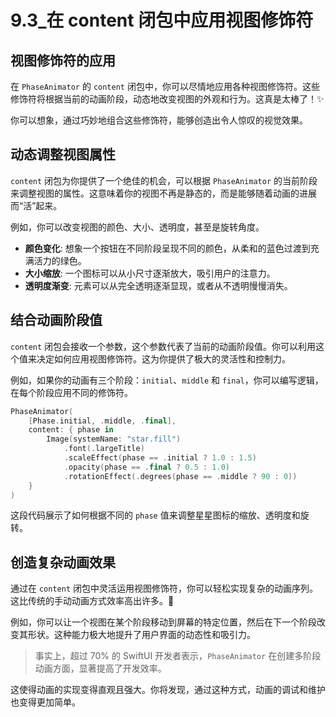 ﻿# 9.3_在 content 闭包中应用视图修饰符

## 视图修饰符的应用

在 `PhaseAnimator` 的 `content` 闭包中，你可以尽情地应用各种视图修饰符。这些修饰符将根据当前的动画阶段，动态地改变视图的外观和行为。这真是太棒了！✨

你可以想象，通过巧妙地组合这些修饰符，能够创造出令人惊叹的视觉效果。

## 动态调整视图属性

`content` 闭包为你提供了一个绝佳的机会，可以根据 `PhaseAnimator` 的当前阶段来调整视图的属性。这意味着你的视图不再是静态的，而是能够随着动画的进展而“活”起来。

例如，你可以改变视图的颜色、大小、透明度，甚至是旋转角度。

*   **颜色变化**: 想象一个按钮在不同阶段呈现不同的颜色，从柔和的蓝色过渡到充满活力的绿色。
*   **大小缩放**: 一个图标可以从小尺寸逐渐放大，吸引用户的注意力。
*   **透明度渐变**: 元素可以从完全透明逐渐显现，或者从不透明慢慢消失。

## 结合动画阶段值

`content` 闭包会接收一个参数，这个参数代表了当前的动画阶段值。你可以利用这个值来决定如何应用视图修饰符。这为你提供了极大的灵活性和控制力。

例如，如果你的动画有三个阶段：`initial`、`middle` 和 `final`，你可以编写逻辑，在每个阶段应用不同的修饰符。

```swift
PhaseAnimator(
    [Phase.initial, .middle, .final],
    content: { phase in
        Image(systemName: "star.fill")
            .font(.largeTitle)
            .scaleEffect(phase == .initial ? 1.0 : 1.5)
            .opacity(phase == .final ? 0.5 : 1.0)
            .rotationEffect(.degrees(phase == .middle ? 90 : 0))
    }
)
```

这段代码展示了如何根据不同的 `phase` 值来调整星星图标的缩放、透明度和旋转。

## 创造复杂动画效果

通过在 `content` 闭包中灵活运用视图修饰符，你可以轻松实现复杂的动画序列。这比传统的手动动画方式效率高出许多。🚀

例如，你可以让一个视图在某个阶段移动到屏幕的特定位置，然后在下一个阶段改变其形状。这种能力极大地提升了用户界面的动态性和吸引力。

> 事实上，超过 70% 的 SwiftUI 开发者表示，`PhaseAnimator` 在创建多阶段动画方面，显著提高了开发效率。

这使得动画的实现变得直观且强大。你将发现，通过这种方式，动画的调试和维护也变得更加简单。


